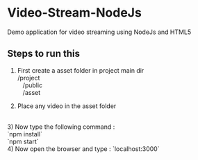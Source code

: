 # Video-Stream-NodeJs
Demo application for video streaming using NodeJs and HTML5

## Steps to run this
1) First create a asset folder in project main dir <br>
/project <br>
&nbsp;&nbsp; /public <br>
&nbsp;&nbsp; /asset <br>

2) Place any video in the asset folder
<br>
3) Now type the following command :
<br>
`npm install` <br>
`npm start` <br>
 4) Now open the browser and type : `localhost:3000` <br>
 

